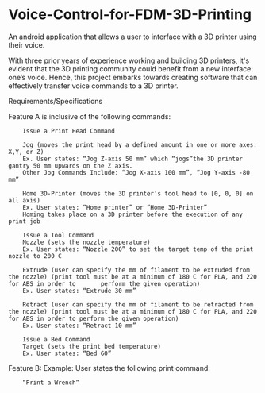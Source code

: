 # Voice-Control-for-FDM-3D-Printing
An android application that allows a user to interface with a 3D printer using their voice.

With three prior years of experience working and building 3D printers, it's evident that the 3D printing community could benefit from a new interface: one’s voice. Hence, this project embarks towards creating software that can effectively transfer voice commands to a 3D printer. 


Requirements/Specifications

Feature A is inclusive of the following commands:

        Issue a Print Head Command
        
        Jog (moves the print head by a defined amount in one or more axes: X,Y, or Z)
        Ex. User states: “Jog Z-axis 50 mm” which “jogs”the 3D printer gantry 50 mm upwards on the Z axis.
        Other Jog Commands Include: “Jog X-axis 100 mm”, “Jog Y-axis -80 mm”
        
        Home 3D-Printer (moves the 3D printer’s tool head to [0, 0, 0] on all axis)
        Ex. User states: “Home printer” or “Home 3D-Printer”
        Homing takes place on a 3D printer before the execution of any print job
        
        Issue a Tool Command
        Nozzle (sets the nozzle temperature)
        Ex. User states: “Nozzle 200” to set the target temp of the print nozzle to 200 C
        
        Extrude (user can specify the mm of filament to be extruded from the nozzle) (print tool must be at a minimum of 180 C for PLA, and 220 for ABS in order to       perform the given operation)
        Ex. User states: “Extrude 30 mm”
        
        Retract (user can specify the mm of filament to be retracted from the nozzle) (print tool must be at a minimum of 180 C for PLA, and 220 for ABS in order to perform the given operation)
        Ex. User states: “Retract 10 mm”
        
        Issue a Bed Command
        Target (sets the print bed temperature)
        Ex. User states: “Bed 60”
                                                                                                                                                                                                                                       
Feature B:
        Example: User states the following print command:
        
        “Print a Wrench”
